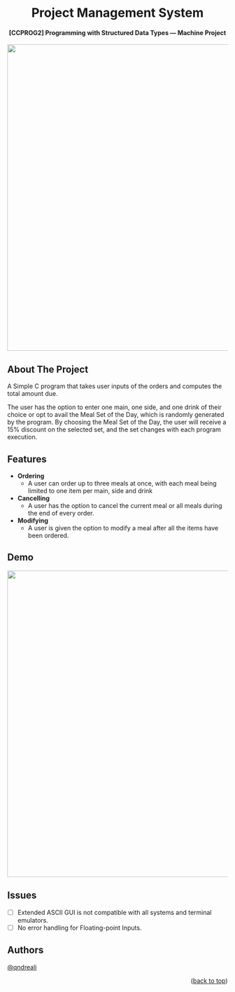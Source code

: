 <a name="readme-top"></a>
<h1 align="center">Project Management System</h3>
<h4 align="center"> [CCPROG2] Programming with Structured Data Types — Machine Project</h4>
<div align="center"> <img src = "https://user-images.githubusercontent.com/132218960/235395134-aeb6fd6c-18be-4ebc-bc78-e1ae812dd704.png" width = "700"></div>

## About The Project

A Simple C program that takes user inputs of the orders and computes the total amount due.

The user has the option to enter one main, one side, and one drink of their choice or opt to avail the Meal Set of the Day, which is randomly generated by the program. By choosing the Meal Set of the Day, the user will receive a 15% discount on the selected set, and the set changes with each program execution.

## Features
- **Ordering** 
	- A user can order up to three meals at once, with each meal being limited to one item per main, side and drink
- **Cancelling** 
	- A user has the option to cancel the current meal or all meals during the end of every order.
- **Modifying** 
	- A user is given the option to modify a meal after all the items have been ordered.

## Demo
<img src = "https://user-images.githubusercontent.com/132218960/235575968-c096c014-2c0a-42b2-a84d-031f68c51cce.gif" width = "700">

## Issues
- [ ] Extended ASCII GUI is not compatible with all systems and terminal emulators.
 - [ ] No error handling for Floating-point Inputs. 

## Authors
[@qndreali](https://github.com/qndreali)
 
<p align="right">(<a href="#readme-top">back to top</a>)</p>
